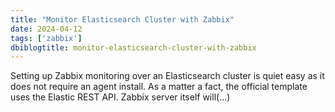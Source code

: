 ```yaml
---
title: "Monitor Elasticsearch Cluster with Zabbix"
date: 2024-04-12
tags: ['zabbix']
dbiblogtitle: monitor-elasticsearch-cluster-with-zabbix
---
```

Setting up Zabbix monitoring over an Elasticsearch cluster is quiet easy as it does not require an agent install. As a matter a fact, the official template uses the Elastic REST API. Zabbix server itself will(…)